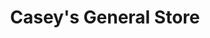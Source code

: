 ---
title: "Casey's General Store"
url: /little-rock/caseys-general-store-kanis-road/
shop: convenience
---